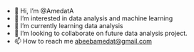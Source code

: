 - 👋 Hi, I’m @AmedatA
- 👀 I’m interested in data analysis and machine learning
- 🌱 I’m currently learning data analysis
- 💞️ I’m looking to collaborate on future data analysis project.
- 📫 How to reach me abeebamedat@gmail.com

<!---
AmedatA/AmedatA is a ✨ special ✨ repository because its `README.md` (this file) appears on your GitHub profile.
You can click the Preview link to take a look at your changes.
--->
